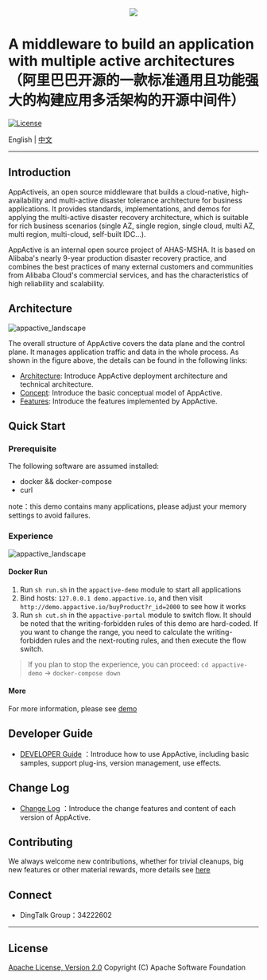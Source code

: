 
<div style="text-align: center">
   <img src="https://appactive.oss-cn-beijing.aliyuncs.com/images/appactive-logo.jpg?x-oss-process=style/h400" />
</div>

# A middleware to build an application with multiple active architectures（阿里巴巴开源的一款标准通用且功能强大的构建应用多活架构的开源中间件）

[![License](https://img.shields.io/badge/license-Apache%202-4EB1BA.svg)](https://www.apache.org/licenses/LICENSE-2.0.html)

English | [中文](docs/cn/README_CN.md)


---

## Introduction

AppActiveis, an open source middleware that builds a cloud-native, high-availability and multi-active disaster tolerance
architecture for business applications. It provides standards, implementations, and demos for applying the multi-active
disaster recovery architecture, which is suitable for rich business scenarios (single AZ, single region, single cloud,
multi AZ, multi region, multi-cloud, self-built IDC...).

AppActive is an internal open source project of AHAS-MSHA. It is based on Alibaba's nearly 9-year production disaster
recovery practice, and combines the best practices of many external customers and communities from Alibaba Cloud's
commercial services, and has the characteristics of high reliability and scalability.

## Architecture

![appactive_landscape](https://appactive.oss-cn-beijing.aliyuncs.com/images/aactive_landscape.jpg?x-oss-process=style/h600)

The overall structure of AppActive covers the data plane and the control plane. It manages application traffic and data
in the whole process. As shown in the figure above, the details can be found in the following links:

- [Architecture](docs/en/details/architecture.md): Introduce AppActive deployment architecture and technical
  architecture.
- [Concept](docs/en/details/concept.md): Introduce the basic conceptual model of AppActive.
- [Features](docs/en/details/features.md): Introduce the features implemented by AppActive.

## Quick Start

### Prerequisite

The following software are assumed installed:
- docker && docker-compose
- curl

note：this demo contains many applications, please adjust your memory settings to avoid failures.

### Experience
![appactive_landscape](https://appactive.oss-cn-beijing.aliyuncs.com/images/AppActive-demo.png?x-oss-process=style/h200)

#### Docker Run

1. Run `sh run.sh` in the `appactive-demo` module to start all applications
2. Bind hosts: `127.0.0.1 demo.appactive.io`, and then visit `http://demo.appactive.io/buyProduct?r_id=2000` to see how it works
3. Run `sh cut.sh` in the `appactive-portal` module to switch flow. It should be noted that the writing-forbidden rules of this demo are hard-coded. If you want to change the range, you need to calculate the writing-forbidden rules and the next-routing rules, and then execute the flow switch.

> If you plan to stop the experience, you can proceed: `cd appactive-demo` -> `docker-compose down`

#### More
For more information, please see [demo](docs/en/details/demo.md)

## Developer Guide

- [DEVELOPER Guide](docs/en/details/developer_guide.md) ：Introduce how to use AppActive, including basic samples,
  support plug-ins, version management, use effects.

## Change Log

- [Change Log](docs/en/details/change_log.md) ：Introduce the change features and content of each version of AppActive.

## Contributing

We always welcome new contributions, whether for trivial cleanups, big new features or other material rewards, more
details see [here](docs/en/contributing/contributing.md)

## Connect

- DingTalk Group：34222602

----------

## License

[Apache License, Version 2.0](http://www.apache.org/licenses/LICENSE-2.0.html) Copyright (C) Apache Software Foundation

